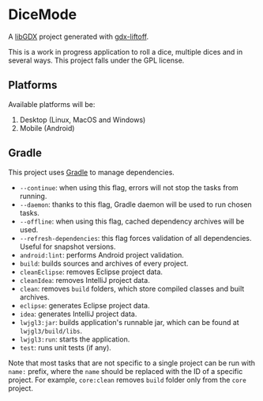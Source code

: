 # DiceMode

A [libGDX](https://libgdx.com/) project generated with [gdx-liftoff](https://github.com/libgdx/gdx-liftoff).

This is a work in progress application to roll a dice, multiple dices and in several ways.
This project falls under the GPL license.

## Platforms

Available platforms will be:
1. Desktop (Linux, MacOS and Windows)
1. Mobile (Android)

## Gradle

This project uses [Gradle](https://gradle.org/) to manage dependencies.

- `--continue`: when using this flag, errors will not stop the tasks from running.
- `--daemon`: thanks to this flag, Gradle daemon will be used to run chosen tasks.
- `--offline`: when using this flag, cached dependency archives will be used.
- `--refresh-dependencies`: this flag forces validation of all dependencies. Useful for snapshot versions.
- `android:lint`: performs Android project validation.
- `build`: builds sources and archives of every project.
- `cleanEclipse`: removes Eclipse project data.
- `cleanIdea`: removes IntelliJ project data.
- `clean`: removes `build` folders, which store compiled classes and built archives.
- `eclipse`: generates Eclipse project data.
- `idea`: generates IntelliJ project data.
- `lwjgl3:jar`: builds application's runnable jar, which can be found at `lwjgl3/build/libs`.
- `lwjgl3:run`: starts the application.
- `test`: runs unit tests (if any).

Note that most tasks that are not specific to a single project can be run with `name:` prefix, where the `name` should be replaced with the ID of a specific project.
For example, `core:clean` removes `build` folder only from the `core` project.
